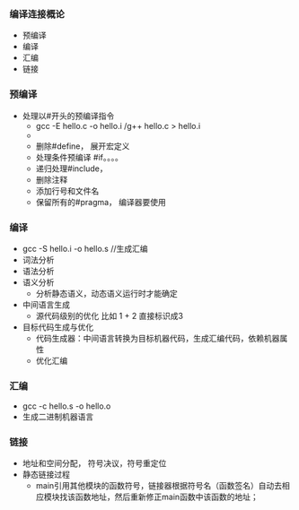 ### 编译连接概论

- 预编译
- 编译
- 汇编
- 链接



### 预编译

- 处理以#开头的预编译指令
  - gcc -E hello.c -o hello.i /g++ hello.c > hello.i
  - 
  - 删除#define， 展开宏定义
  - 处理条件预编译 #if。。。。
  - 递归处理#include，
  - 删除注释
  - 添加行号和文件名
  - 保留所有的#pragma， 编译器要使用



### 编译

- gcc -S hello.i -o hello.s //生成汇编
- 词法分析
- 语法分析
- 语义分析
  - 分析静态语义，动态语义运行时才能确定
- 中间语言生成
  - 源代码级别的优化 比如 1 + 2 直接标识成3
- 目标代码生成与优化
  - 代码生成器：中间语言转换为目标机器代码，生成汇编代码，依赖机器属性
  - 优化汇编



### 汇编

- gcc -c hello.s -o hello.o
- 生成二进制机器语言





### 链接

- 地址和空间分配， 符号决议，符号重定位
- 静态链接过程
  - main引用其他模块的函数符号，链接器根据符号名（函数签名）自动去相应模块找该函数地址，然后重新修正main函数中该函数的地址；



